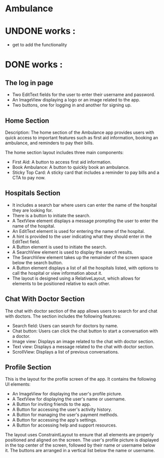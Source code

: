 # Ambulance

# UNDONE works :

- get to add the functionality 


# DONE works :

## The log in page

- Two EditText fields for the user to enter their username and password.
- An ImageView displaying a logo or an image related to the app.
- Two buttons, one for logging in and another for signing up.

## Home Section

Description:
The home section of the Ambulance app provides users with quick access to important features such as first aid information, booking an ambulance, and reminders to pay their bills.

The home section layout includes three main components:

- First Aid: A button to access first aid information.
- Book Ambulance: A button to quickly book an ambulance.
- Sticky Top Card: A sticky card that includes a reminder to pay bills and a CTA to pay now.

## Hospitals Section

- It includes a search bar where users can enter the name of the hospital they are looking for.
- There is a button to initiate the search.
- A TextView element displays a message prompting the user to enter the name of the hospital.
- An EditText element is used for entering the name of the hospital.
- A hint is provided to the user indicating what they should enter in the EditText field.
- A Button element is used to initiate the search.
- A SearchView element is used to display the search results.
- The SearchView element takes up the remainder of the screen space below the search button.
- A Button element displays a list of all the hospitals listed, with options to call the hospital or view information about it.
- The layout is designed using a RelativeLayout, which allows for elements to be positioned relative to each other.

## Chat With Doctor Section 

The chat with doctor section of the app allows users to search for and chat with doctors. The section includes the following features:

- Search field: Users can search for doctors by name.
- Chat button: Users can click the chat button to start a conversation with a doctor.
- Image view: Displays an image related to the chat with doctor section.
- Text view: Displays a message related to the chat with doctor section.
- ScrollView: Displays a list of previous conversations.

## Profile Section

This is the layout for the profile screen of the app. It contains the following UI elements:

- An ImageView for displaying the user's profile picture.
- A TextView for displaying the user's name or username.
- A Button for inviting friends to the app.
- A Button for accessing the user's activity history.
- A Button for managing the user's payment methods.
- A Button for accessing the app's settings.
- A Button for accessing help and support resources.

The layout uses ConstraintLayout to ensure that all elements are properly positioned and aligned on the screen. The user's profile picture is displayed in the top center of the screen, followed by their name or username below it. The buttons are arranged in a vertical list below the name or username.
